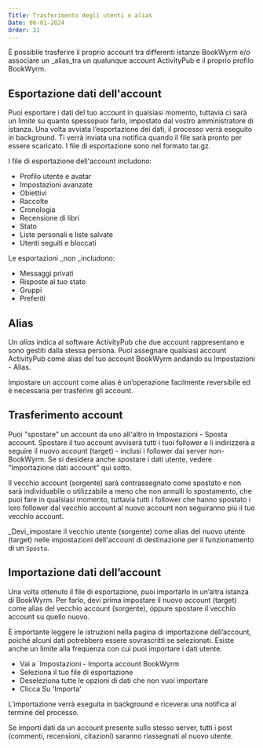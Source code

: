 ```yaml
---
Title: Trasferimento degli utenti e alias
Date: 06-01-2024
Order: 21
---
```


È possibile trasferire il proprio account tra differenti istanze BookWyrm e/o associare un _alias_tra un qualunque account ActivityPub e il proprio profilo BookWyrm.

## Esportazione dati dell'account

Puoi esportare i dati del tuo account in qualsiasi momento, tuttavia ci sarà un limite su quanto spessopuoi farlo, impostato dal vostro amministratore di istanza. Una volta avviata l’esportazione dei dati, il processo verrà eseguito in background. Ti verrà inviata una notifica quando il file sarà pronto per essere scaricato. I file di esportazione sono nel formato tar.gz.

I file di esportazione dell'account includono:

- Profilo utente e avatar
- Impostazioni avanzate
- Obiettivi
- Raccolte
- Cronologia
- Recensione di libri
- Stato
- Liste personali e liste salvate
- Utenti seguiti e bloccati

Le esportazioni _non _includono:

- Messaggi privati
- Risposte al tuo stato
- Gruppi
- Preferiti

## Alias

Un _alias_ indica al software ActivityPub che due account rappresentano e sono gestiti dalla stessa persona. Puoi assegnare qualsiasi account ActivityPub come alias del tuo account BookWyrm andando su Impostazioni - Alias.

Impostare un account come alias è un’operazione facilmente reversibile ed è necessaria per trasferire gli account.

## Trasferimento account

Puoi "spostare" un account da uno all'altro in Impostazioni - Sposta account. Spostare il tuo account avviserà tutti i tuoi follower e li indirizzerà a seguire il nuovo account (target) - inclusi i follower dai server non-BookWyrm. Se si desidera anche spostare i dati utente, vedere "Importazione dati account" qui sotto.

Il vecchio account (sorgente) sarà contrassegnato come spostato e non sarà individuabile o utilizzabile a meno che non annulli lo spostamento, che puoi fare in qualsiasi momento, tuttavia tutti i follower che hanno spostato i loro follower dal vecchio account al nuovo account non seguiranno più il tuo vecchio account.

_Devi_impostare il vecchio utente (sorgente) come alias del nuovo utente (target) nelle impostazioni dell'account di destinazione per il funzionamento di un `Sposta`.

## Importazione dati dell’account

Una volta ottenuto il file di esportazione, puoi importarlo in un’altra istanza di BookWyrm. Per farlo, devi prima impostare il nuovo account (target) come alias del vecchio account (sorgente), oppure spostare il vecchio account su quello nuovo.

È importante leggere le istruzioni nella pagina di importazione dell’account, poiché alcuni dati potrebbero essere sovrascritti se selezionati. Esiste anche un limite alla frequenza con cui puoi importare i dati utente.

- Vai a \`Impostazioni - Importa account BookWyrm
- Seleziona il tuo file di esportazione
- Deseleziona tutte le opzioni di dati che non vuoi importare
- Clicca Su 'Importa'

L’importazione verrà eseguita in background e riceverai una notifica al termine del processo.

Se importi dati da un account presente sullo stesso server, tutti i post (commenti, recensioni, citazioni) saranno riassegnati al nuovo utente.